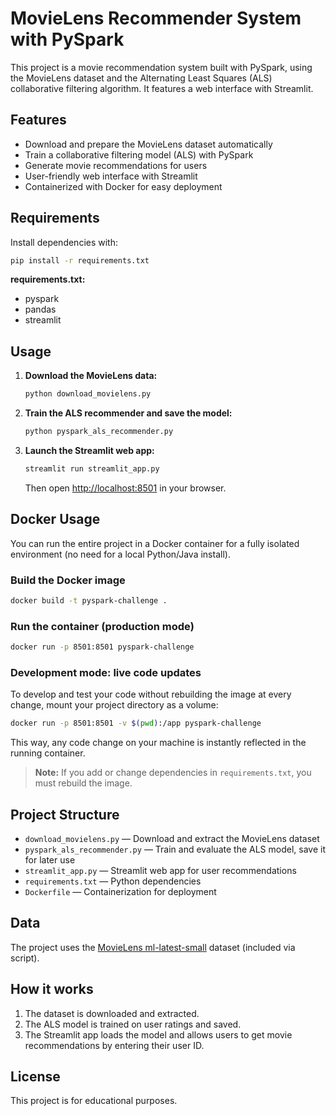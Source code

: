 # MovieLens Recommender System with PySpark

This project is a movie recommendation system built with PySpark, using the MovieLens dataset and the Alternating Least Squares (ALS) collaborative filtering algorithm. It features a web interface with Streamlit.

## Features
- Download and prepare the MovieLens dataset automatically
- Train a collaborative filtering model (ALS) with PySpark
- Generate movie recommendations for users
- User-friendly web interface with Streamlit
- Containerized with Docker for easy deployment

## Requirements

Install dependencies with:
```bash
pip install -r requirements.txt
```

**requirements.txt:**
- pyspark
- pandas
- streamlit

## Usage

1. **Download the MovieLens data:**
	```bash
	python download_movielens.py
	```

2. **Train the ALS recommender and save the model:**
	```bash
	python pyspark_als_recommender.py
	```

3. **Launch the Streamlit web app:**
	```bash
	streamlit run streamlit_app.py
	```
	Then open [http://localhost:8501](http://localhost:8501) in your browser.


## Docker Usage

You can run the entire project in a Docker container for a fully isolated environment (no need for a local Python/Java install).

### Build the Docker image
```bash
docker build -t pyspark-challenge .
```

### Run the container (production mode)
```bash
docker run -p 8501:8501 pyspark-challenge
```

### Development mode: live code updates
To develop and test your code without rebuilding the image at every change, mount your project directory as a volume:
```bash
docker run -p 8501:8501 -v $(pwd):/app pyspark-challenge
```
This way, any code change on your machine is instantly reflected in the running container.

> **Note:** If you add or change dependencies in `requirements.txt`, you must rebuild the image.

## Project Structure

- `download_movielens.py` — Download and extract the MovieLens dataset
- `pyspark_als_recommender.py` — Train and evaluate the ALS model, save it for later use
- `streamlit_app.py` — Streamlit web app for user recommendations
- `requirements.txt` — Python dependencies
- `Dockerfile` — Containerization for deployment

## Data

The project uses the [MovieLens ml-latest-small](https://grouplens.org/datasets/movielens/) dataset (included via script).

## How it works

1. The dataset is downloaded and extracted.
2. The ALS model is trained on user ratings and saved.
3. The Streamlit app loads the model and allows users to get movie recommendations by entering their user ID.

## License

This project is for educational purposes.
